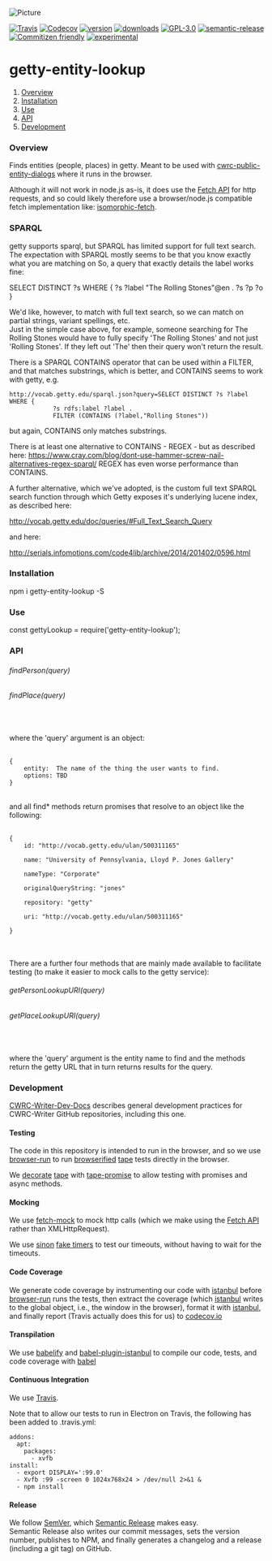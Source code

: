 ![Picture](http://cwrc.ca/logos/CWRC_logos_2016_versions/CWRCLogo-Horz-FullColour.png)

[![Travis](https://img.shields.io/travis/cwrc/getty-entity-lookup.svg)](https://travis-ci.org/cwrc/getty-entity-lookup)
[![Codecov](https://img.shields.io/codecov/c/github/cwrc/getty-entity-lookup.svg)](https://codecov.io/gh/cwrc/getty-entity-lookup)
[![version](https://img.shields.io/npm/v/getty-entity-lookup.svg)](http://npm.im/getty-entity-lookup)
[![downloads](https://img.shields.io/npm/dm/getty-entity-lookup.svg)](http://npm-stat.com/charts.html?package=getty-entity-lookup&from=2015-08-01)
[![GPL-3.0](https://img.shields.io/npm/l/getty-entity-lookup.svg)](http://opensource.org/licenses/GPL-3.0)
[![semantic-release](https://img.shields.io/badge/%20%20%F0%9F%93%A6%F0%9F%9A%80-semantic--release-e10079.svg)](https://github.com/semantic-release/semantic-release)
[![Commitizen friendly](https://img.shields.io/badge/commitizen-friendly-brightgreen.svg)](http://commitizen.github.io/cz-cli/)
[![experimental](http://badges.github.io/stability-badges/dist/experimental.svg)](http://github.com/badges/stability-badges)

# getty-entity-lookup

1. [Overview](#overview)
1. [Installation](#installation)
1. [Use](#use)
1. [API](#api)
1. [Development](#development)

### Overview

Finds entities (people, places) in getty.  Meant to be used with [cwrc-public-entity-dialogs](https://github.com/cwrc-public-entity-dialogs) where it runs in the browser.

Although it will not work in node.js as-is, it does use the [Fetch API](https://developer.mozilla.org/en-US/docs/Web/API/Fetch_API) for http requests, and so could likely therefore use a browser/node.js compatible fetch implementation like: [isomorphic-fetch](https://www.npmjs.com/package/isomorphic-fetch).

### SPARQL

getty supports sparql, but SPARQL has limited support for full text search.  The expectation with SPARQL mostly seems to be that you know exactly what you are matching on
So, a query that exactly details the label works fine:

SELECT DISTINCT ?s WHERE {
  ?s ?label "The Rolling Stones"@en .
  ?s ?p ?o
}

We'd like, however, to match with full text search, so we can match on partial strings, variant spellings, etc.  
Just in the simple case above, for example, someone searching for The Rolling Stones would have to fully specify 'The Rolling Stones' and not just 'Rolling Stones'.  If they left out 'The' then their query won't return the result.

There is a SPARQL CONTAINS operator that can be used within a FILTER, and that matches substrings, which is better, and
CONTAINS seems to work with getty, e.g.


```
http://vocab.getty.edu/sparql.json?query=SELECT DISTINCT ?s ?label WHERE {
            ?s rdfs:label ?label . 
            FILTER (CONTAINS (?label,"Rolling Stones")) 
```

but again, CONTAINS only matches substrings.

There is at least one alternative to CONTAINS - REGEX - but as described 
here: https://www.cray.com/blog/dont-use-hammer-screw-nail-alternatives-regex-sparql/ REGEX has even worse performance than CONTAINS.  

A further alternative, which we've adopted, is the 
custom full text SPARQL search function through which Getty exposes it's underlying lucene index, as described here:

http://vocab.getty.edu/doc/queries/#Full_Text_Search_Query

and here:

http://serials.infomotions.com/code4lib/archive/2014/201402/0596.html


### Installation

npm i getty-entity-lookup -S

### Use

const gettyLookup = require('getty-entity-lookup');

### API

###### findPerson(query)

###### findPlace(query)


<br><br>
where the 'query' argument is an object:  
<br>  

```
{
    entity:  The name of the thing the user wants to find.
    options: TBD 
}
```

<br>
and all find* methods return promises that resolve to an object like the following:
<br><br>  

```
{
    id: "http://vocab.getty.edu/ulan/500311165"
    
    name: "University of Pennsylvania, Lloyd P. Jones Gallery"
    
    nameType: "Corporate"
    
    originalQueryString: "jones"
    
    repository: "getty"
    
    uri: "http://vocab.getty.edu/ulan/500311165"
    
}
```
<br><br>
There are a further four methods that are mainly made available to facilitate testing (to make it easier to mock calls to the getty service):

###### getPersonLookupURI(query)

###### getPlaceLookupURI(query)


<br><br>
where the 'query' argument is the entity name to find and the methods return the getty URL that in turn returns results for the query.

### Development

[CWRC-Writer-Dev-Docs](https://github.com/jchartrand/CWRC-Writer-Dev-Docs) describes general development practices for CWRC-Writer GitHub repositories, including this one.

#### Testing

The code in this repository is intended to run in the browser, and so we use [browser-run](https://github.com/juliangruber/browser-run) to run [browserified](http://browserify.org) [tape](https://github.com/substack/tape) tests directly in the browser. 

We [decorate](https://en.wikipedia.org/wiki/Decorator_pattern) [tape](https://github.com/substack/tape) with [tape-promise](https://github.com/jprichardson/tape-promise) to allow testing with promises and async methods.  

#### Mocking

We use [fetch-mock](https://github.com/wheresrhys/fetch-mock) to mock http calls (which we make using the [Fetch API](https://developer.mozilla.org/en-US/docs/Web/API/Fetch_API) rather than XMLHttpRequest). 

We use [sinon](http://sinonjs.org) [fake timers](http://sinonjs.org/releases/v4.0.1/fake-timers/) to test our timeouts, without having to wait for the timeouts.

#### Code Coverage  

We generate code coverage by instrumenting our code with [istanbul](https://github.com/gotwarlost/istanbul) before [browser-run](https://github.com/juliangruber/browser-run) runs the tests, 
then extract the coverage (which [istanbul](https://github.com/gotwarlost/istanbul) writes to the global object, i.e., the window in the browser), format it with [istanbul](https://github.com/gotwarlost/istanbul), and finally report (Travis actually does this for us) to [codecov.io](codecov.io)

#### Transpilation

We use [babelify](https://github.com/babel/babelify) and [babel-plugin-istanbul](https://github.com/istanbuljs/babel-plugin-istanbul) to compile our code, tests, and code coverage with [babel](https://github.com/babel/babel)  

#### Continuous Integration

We use [Travis](https://travis-ci.org).

Note that to allow our tests to run in Electron on Travis, the following has been added to .travis.yml:

```
addons:
  apt:
    packages:
      - xvfb
install:
  - export DISPLAY=':99.0'
  - Xvfb :99 -screen 0 1024x768x24 > /dev/null 2>&1 &
  - npm install
```

#### Release

We follow [SemVer](http://semver.org), which [Semantic Release](https://github.com/semantic-release/semantic-release) makes easy.  
Semantic Release also writes our commit messages, sets the version number, publishes to NPM, and finally generates a changelog and a release (including a git tag) on GitHub.

